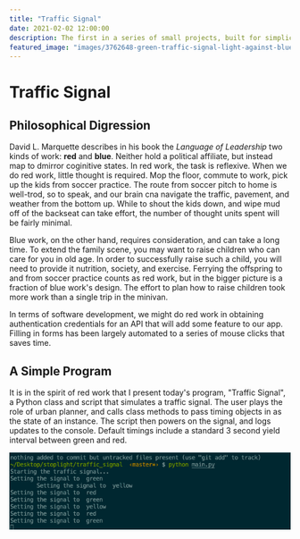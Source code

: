 ```yaml
---
title: "Traffic Signal"
date: 2021-02-02 12:00:00
description: The first in a series of small projects, built for simplicity.
featured_image: "images/3762648-green-traffic-signal-light-against-blue-sky.jpg/"
---
```


# Traffic Signal

## Philosophical Digression

David L. Marquette describes in his book the <i>Language of Leadership</i> two kinds of work: <b>red</b> and <b>blue</b>. Neither hold a political affiliate, but instead map to dmirror coginitive states. In red work, the task is reflexive. When we do red work, little thought is required. Mop the floor, commute to work, pick up the kids from soccer practice. The route from soccer pitch to home is well-trod, so to speak, and our brain cna navigate the traffic, pavement, and weather from the bottom up. While to shout the kids down, and wipe mud off of the backseat can take effort, the number of thought units spent will be fairly minimal.

Blue work, on the other hand, requires consideration, and can take a long time. To extend the family scene, you may want to raise children who can care for you in old age. In order to successfully raise such a child, you will need to provide it nutrition, society, and exercise. Ferrying the offspring to and from soccer practice counts as red work, but in the bigger picture is a fraction of blue work's design. The effort to plan how to raise children took more work than a single trip in the minivan.

In terms of software development, we might do red work in obtaining authentication credentials for an API that will add some feature to our app. Filling in forms has been largely automated to a series of mouse clicks that saves time.

## A Simple Program

It is in the spirit of red work that I present today's program, "Traffic Signal", a Python class and script that simulates a traffic signal. The user plays the role of urban planner, and calls class methods to pass timing objects in as the state of an instance. The script then powers on the signal, and logs updates to the console. Default timings include a standard 3 second yield interval between green and red.

![](/images/ts_screencap.png)
